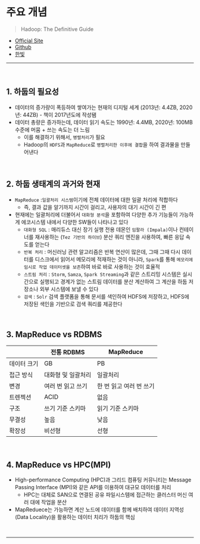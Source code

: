 # 주요 개념 
> Hadoop: The Definitive Guide
* [Official Site](http://www.hadoopbook.com/)
* [Github](https://github.com/tomwhite/hadoop-book/)
* [한빛](https://www.hanbit.co.kr/support/supplement_survey.html?pcode=B6473892834)

<hr>
<br>

## 1. 하둡의 필요성
* 데이터의 증가량이 폭등하여 쌓여가는 현재의 디지털 세계 (2013년: 4.4ZB, 2020년: 44ZB) - 책이 2017년도에 작성됌
* 데이터 총량은 증가하는데, 데이터 읽기 속도는 1990년: 4.4MB, 2020년: 100MB 수준에 머뭄 + 쓰는 속도는 더 느림
  * 이를 해결하기 위해서, `병렬처리`가 필요
  * Hadoop의 `HDFS`과 `MapReduce`로 `병렬처리한 이후에 결합`을 하여 결과물을 만들어낸다

<br>

## 2. 하둡 생태계의 과거와 현재
* `MapReduce` :`일괄처리 시스템`이기에 전체 데이터에 대한 일괄 처리에 적합하다
  * 즉, 결과 값을 알기까지 시간이 걸리고, 사용자의 대기 시간이 긴 편
* 현재에는 일괄처리에 더불어서 `대화형 분석`을 포함하여 다양한 추가 기능들이 가능하게 에코시스템 내에서 다양한 SW들이 나타나고 있다
  * `대화형 SQL` : 매리듀스 대신 장기 실행 전용 데몬인 `임팔라 (Impala)`이나 컨테이너를 재사용하는 (`Tez 기반의 하이브`) 분산 쿼리 엔진을 사용하여, 빠른 응답 속도를 얻는다
  * `반복 처리`  : 머신러닝 관련 알고리즘은 반복 연산이 많은데, 그때 그때 다시 데이터를 디스크에서 읽어서 메모리에 적재하는 것이 아니라, `Spark`를 통해 `메모리에 임시로 작업 데이터셋을 보존`하여 바로 바로 사용하는 것이 효율적
  * `스트림 처리` : `Storm`, `Samza`, `Spark Streaming`과 같은 스트리밍 시스템은 실시간으로 실행되고 경계가 없는 스트림 데이터를 분산 계산하여 그 계산을 하둡 저장소나 외부 시스템에 보낼 수 있다
  * `검색` : `Solr` 검색 플랫폼을 통해 문서를 색인하여 HDFS에 저장하고, HDFS에 저장된 색인을 기반으로 검색 쿼리를 제공한다

<br>

## 3. MapReduce vs RDBMS

|               | 전통 RDBMS     | MapReduce         |
| ------------- | ------------- | ----------------- |
| 데이터 크기      | GB            | PB                 | 
| 접근 방식       | 대화형 및 일괄처리 | 일괄처리             | 
| 변경           | 여러 번 읽고 쓰기 | 한 번 읽고 여러 번 쓰기 |
| 트렌젝션        | ACID          | 없음                |
| 구조           | 쓰기 기준 스키마  | 읽기 기준 스키마       | 
| 무결성          | 높음           | 낮음                | 
| 확장성          | 비선형          | 선형               | 

<br>

## 4. MapReduce vs HPC(MPI) 
* High-performance Computing (HPC)과 그리드 컴퓨팅 커뮤니티는 Message Passing Interface (MPI)와 같은 API를 이용하여 대규모 데이터를 처리
  * HPC는 대체로 SAN으로 연결된 공유 파일시스템에 접근하는 클러스터 머신 여러 대에 작업을 분산 
* MapReduece는 가능하면 계산 노드에 데이터를 함께 배치하여 데이터 지역성 (Data Locality)을 활용하는 데이터 치리가 하둡의 핵심


<br>
<hr>
<br>
